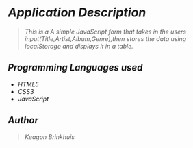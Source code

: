 # *Application Description*
 
 > *This is a A simple JavaScript form that takes in the users input(Title,Artist,Album,Genre),then stores the data using localStorage and displays it in a table.*

 ## *Programming Languages used*

 - *HTML5*
 - *CSS3*
 - *JavaScript*

 ## *Author*

 > *_Keagon Brinkhuis_*